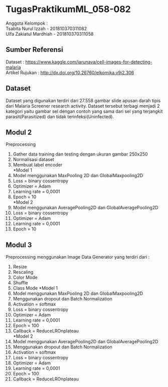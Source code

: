 # TugasPraktikumML_058-082
Anggota Kelompok : <br />
Tsabita Nurul Izzah - 201810370311082 <br />
Ulfa Zakiatul Mardhiah - 201810370311058 
## Sumber Referensi <br />
Dataset           : https://www.kaggle.com/iarunava/cell-images-for-detecting-malaria  <br />
Artikel Rujukan   : http://dx.doi.org/10.26760/elkomika.v9i2.306 <br />
## Dataset <br />
Dataset yang digunakan terdiri dari 27.558 gambar slide apusan darah tipis dari Malaria Screener research activity. Dataset tersebut terbagi menjadi 2 kategori yaitu gambar sel dengan contoh yang sama dari sel yang terjangkit parasit(Parasitized) dan tidak terinfeksi(Uninfected). 
## Modul 2 <br />
Preprocessing <br />
1. Gather data training dan testing dengan ukuran gambar 250x250 <br />
2. Normalisasi dataset <br />
3. Membuat label encoder <br />
*Model 1 <br />
1. Model menggunakan MaxPooling 2D dan GlobalMaxpooling2D <br />
2. Loss = binary cossentropy <br />
3. Optimizer = Adam <br />
4. Learning rate = 0,0001 <br />
5. Epoch = 10 <br />
*Model 2 <br />
1. Model menggunakan AveragePooling2D dan GlobalAveragePooling2D <br />
2. Loss = binary cossentropy <br />
3. Optimizer = Adam <br />
4. Learning rate = 0,0001 <br />
5. Epoch = 10<br />
## Modul 3 <br />
Preprocessing menggunakan Image Data Generator yang terdiri dari : <br />
1. Resize
2. Rescaling
3. Color Mode
4. Shuffle
5. Class Mode
*Model 1 <br />
1. Model menggunakan MaxPooling 2D dan GlobalMaxpooling2D <br />
2. Menggunakan dropout dan Batch Normalization <br />
3. Activation = softmax
4. Loss = binary cossentropy <br />
5. Optimizer = Adam <br />
6. Learning rate = 0,0001 <br />
7. Epoch = 100 <br />
8. Callback = ReduceLROnplateau <br />
*Model 2 <br />
1. Model menggunakan AveragePooling2D dan GlobalAveragePooling2D <br />
2. Menggunakan dropout dan Batch Normalization <br />
3. Activation = softmax
4. Loss = binary cossentropy <br />
5. Optimizer = Adam <br />
6. Learning rate = 0,0001 <br />
7. Epoch = 100 <br />
8. Callback = ReduceLROnplateau <br />
